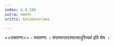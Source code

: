 ```yaml
---
index: 4.4.100
sutra: भक्ताण्णः
vritti: balamanorama

---
```

<<भक्ताण्णः>> - भक्ताण्णः । सप्तम्यन्तादस्मात्साधुरित्यर्थ इति शेषः । 